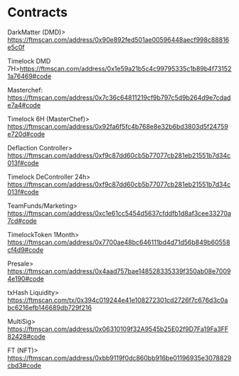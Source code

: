 # Contracts

DarkMatter (DMD)> https://ftmscan.com/address/0x90e892fed501ae00596448aecf998c88816e5c0f

Timelock DMD 7H>https://ftmscan.com/address/0x1e59a21b5c4c99795335c1b89b4f731521a76469#code

Masterchef: https://ftmscan.com/address/0x7c36c64811219cf9b797c5d9b264d9e7cdade7a4#code

Timelock 6H (MasterChef)> https://ftmscan.com/address/0x92fa6f5fc4b768e8e32b6bd3803d5f24759e720d#code

Deflaction Controller> https://ftmscan.com/address/0xf9c87dd60cb5b77077cb281eb21551b7d34c013f#code 

Timelock DeController 24h> https://ftmscan.com/address/0xf9c87dd60cb5b77077cb281eb21551b7d34c013f#code

TeamFunds/Marketing> https://ftmscan.com/address/0xc1e61cc5454d5637cfddfb1d8af3cee33270a7cd#code

TimelockToken 1Month> https://ftmscan.com/address/0x7700ae48bc646111bd4d71d56b849b60558cf4d9#code

Presale> https://ftmscan.com/address/0x4aad757bae148528335339f350ab08e70094e190#code 

txHash Liquidity> https://ftmscan.com/tx/0x394c019244e41e108272301cd2726f7c676d3c0abc6216efb146689db729f216

MultiSig> https://ftmscan.com/address/0x06310109f32A9545b25E02f9D7Fa19Fa3FF82428#code

FT (NFT)> https://ftmscan.com/address/0xbb9119f0dc860bb916be01196935e3078829cbd3#code





